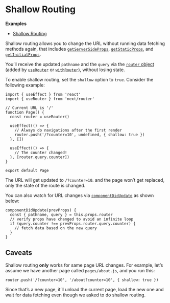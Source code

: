 Shallow Routing
===============

**Examples**

-   [Shallow Routing](https://github.com/vercel/next.js/tree/canary/examples/with-shallow-routing)

Shallow routing allows you to change the URL without running data fetching methods again, that includes [`getServerSideProps`](/docs/basic-features/data-fetching.md#getserversideprops-server-side-rendering), [`getStaticProps`](/docs/basic-features/data-fetching.md#getstaticprops-static-generation), and [`getInitialProps`](/docs/api-reference/data-fetching/getInitialProps.md).

You’ll receive the updated `pathname` and the `query` via the [`router` object](/docs/api-reference/next/router.md#router-object) (added by [`useRouter`](/docs/api-reference/next/router.md#useRouter) or [`withRouter`](/docs/api-reference/next/router.md#withRouter)), without losing state.

To enable shallow routing, set the `shallow` option to `true`. Consider the following example:

    import { useEffect } from 'react'
    import { useRouter } from 'next/router'

    // Current URL is '/'
    function Page() {
      const router = useRouter()

      useEffect(() => {
        // Always do navigations after the first render
        router.push('/?counter=10', undefined, { shallow: true })
      }, [])

      useEffect(() => {
        // The counter changed!
      }, [router.query.counter])
    }

    export default Page

The URL will get updated to `/?counter=10`. and the page won’t get replaced, only the state of the route is changed.

You can also watch for URL changes via [`componentDidUpdate`](https://reactjs.org/docs/react-component.html#componentdidupdate) as shown below:

    componentDidUpdate(prevProps) {
      const { pathname, query } = this.props.router
      // verify props have changed to avoid an infinite loop
      if (query.counter !== prevProps.router.query.counter) {
        // fetch data based on the new query
      }
    }

Caveats
-------

Shallow routing **only** works for same page URL changes. For example, let’s assume we have another page called `pages/about.js`, and you run this:

    router.push('/?counter=10', '/about?counter=10', { shallow: true })

Since that’s a new page, it’ll unload the current page, load the new one and wait for data fetching even though we asked to do shallow routing.
